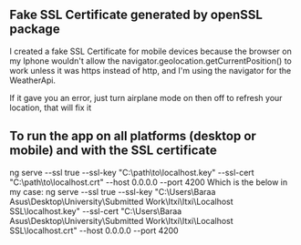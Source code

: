 ## Fake SSL Certificate generated by openSSL package 

I created a fake SSL Certificate for mobile devices because the browser on my Iphone wouldn't allow the navigator.geolocation.getCurrentPosition() to work
unless it was https instead of http, and I'm using the navigator for the WeatherApi.

If it gave you an error, just turn airplane mode on then off to refresh your location, that will fix it

## To run the app on all platforms (desktop or mobile) and with the SSL certificate
ng serve --ssl true --ssl-key "C:\path\to\localhost.key" --ssl-cert "C:\path\to\localhost.crt" --host 0.0.0.0 --port 4200
Which is the below in my case:
ng serve --ssl true --ssl-key "C:\Users\Baraa Asus\Desktop\University\Submitted Work\Itxi\Itxi\Localhost SSL\localhost.key" --ssl-cert "C:\Users\Baraa Asus\Desktop\University\Submitted Work\Itxi\Itxi\Localhost SSL\localhost.crt" --host 0.0.0.0 --port 4200
